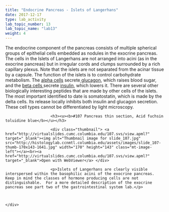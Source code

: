 ```yaml
---
title: "Endocrine Pancreas - Islets of Langerhans"
date: 2017-12-17
type: lab_activity
lab_topic_number: 13
lab_topic_name: "lab13"
weight: 4
---
```

<div class="entrybody">
                        <p>The endocrine component of the pancreas consists of multiple spherical groups of epithelial cells embedded as nodules in the exocrine pancreas.  The cells in the Islets of Langerhans are not arranged into acini (as in the exocrine pancreas) but in irregular cords and clumps surrounded by a rich capillary plexus.  Note that the islets are not separated from the acinar tissue by a capsule.  The function of the islets is to control carbohydrate metabolism.  The <u>alpha cells</u> secrete<u> glucagon</u>, which raises blood sugar, and the <u>beta cells </u>secrete <u>insulin</u>, which lowers it.  There are several other biologically interesting peptides that are made by other cells of the islets.  The most important identified to date is somatostatin, which is made by the delta cells. Its release locally inhibits both insulin and glucagon secretion. These cell types cannot be differentiated by light microscopy.</p>

                        <h3><u><b>#107 Pancreas thin section, Acid fuchsin toluidine blue</b></u></h3>

                        <div class="thumbnail"> <a href="http://virtualslides.cumc.columbia.edu/107.svs/view.apml?" target="_blank"><img alt="Thumbnail image for slide_107.jpg" src="http://histologylab.ccnmtl.columbia.edu/assets/images/slide_107-thumb-170x143-1641.jpg" width="170" height="143" class="mt-image-left"></a><br><a href="http://virtualslides.cumc.columbia.edu/107.svs/view.apml?" target="_blank">Open with WebViewer</a> </div>

                        <p>Islets of Langerhans are clearly visible interspersed within the basophilic acini of the exocrine pancreas. Keep in mind the classes of hormone producing cells are not distinguishable.  For a more detailed description of the exocrine pancreas see part two of the gastrointestinal system lab.</p>
                                                
                                                                        
                                                                                                </div>
